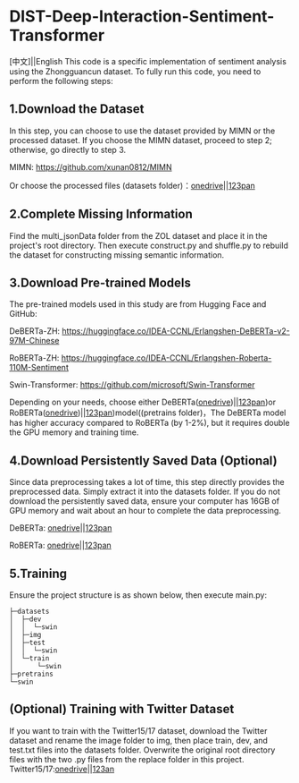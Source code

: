 # DIST-Deep-Interaction-Sentiment-Transformer

[中文]||English
This code is a specific implementation of sentiment analysis using the Zhongguancun dataset. To fully run this code, you need to perform the following steps:

## 1.Download the Dataset
In this step, you can choose to use the dataset provided by MIMN or the processed dataset. If you choose the MIMN dataset, proceed to step 2; otherwise, go directly to step 3.

MIMN: https://github.com/xunan0812/MIMN

Or choose the processed files (datasets folder)：[onedrive](https://1drv.ms/u/s!Akl56EV1csnmoxnRe49FfF3aBpfb?e=jhp7BC)||[123pan](https://www.123pan.com/s/f3giVv-F1l3H.html)

## 2.Complete Missing Information
Find the multi_jsonData folder from the ZOL dataset and place it in the project's root directory. Then execute construct.py and shuffle.py to rebuild the dataset for constructing missing semantic information.

## 3.Download Pre-trained Models
The pre-trained models used in this study are from Hugging Face and GitHub:

DeBERTa-ZH: https://huggingface.co/IDEA-CCNL/Erlangshen-DeBERTa-v2-97M-Chinese

RoBERTa-ZH: https://huggingface.co/IDEA-CCNL/Erlangshen-Roberta-110M-Sentiment

Swin-Transformer: https://github.com/microsoft/Swin-Transformer

Depending on your needs, choose either DeBERTa([onedrive](https://1drv.ms/u/s!Akl56EV1csnmoxZ9oL-ZCEXMgxMA?e=YEA7Bo))||[123pan](https://www.123pan.com/s/f3giVv-B1l3H.html))or RoBERTa([onedrive](https://1drv.ms/u/s!Akl56EV1csnmoxdO44_IGvg4Eg2F?e=O9K6ZY))||[123pan](https://www.123pan.com/s/f3giVv-J1l3H.html))model((pretrains folder)，The DeBERTa model has higher accuracy compared to RoBERTa (by 1-2%), but it requires double the GPU memory and training time.

## 4.Download Persistently Saved Data (Optional)
Since data preprocessing takes a lot of time, this step directly provides the preprocessed data. Simply extract it into the datasets folder. If you do not download the persistently saved data, ensure your computer has 16GB of GPU memory and wait about an hour to complete the data preprocessing.

DeBERTa: [onedrive](https://1drv.ms/u/s!Akl56EV1csnmoxQQbvZzdAfy7GDP?e=eUWK3v)||[123pan](https://www.123pan.com/s/f3giVv-I1l3H.html)

RoBERTa: [onedrive](https://1drv.ms/u/s!Akl56EV1csnmoxMqYytx4Z9BKdGm?e=n4Zeeu)||[123pan](https://www.123pan.com/s/f3giVv-w1l3H.html)

## 5.Training
Ensure the project structure is as shown below, then execute main.py:
```
├─datasets
│  ├─dev
│  │  └─swin
│  ├─img
│  ├─test
│  │  └─swin
│  └─train
│      └─swin
├─pretrains
└─swin
```

## (Optional) Training with Twitter Dataset
If you want to train with the Twitter15/17 dataset, download the Twitter dataset and rename the image folder to img, then place train, dev, and test.txt files into the datasets folder. Overwrite the original root directory files with the two .py files from the replace folder in this project.
Twitter15/17:[onedrive](https://1drv.ms/u/s!Akl56EV1csnmoxghAlL0TnfUDZWd?e=cFmm5O)||[123an](https://www.123pan.com/s/f3giVv-w1l3H.html)
